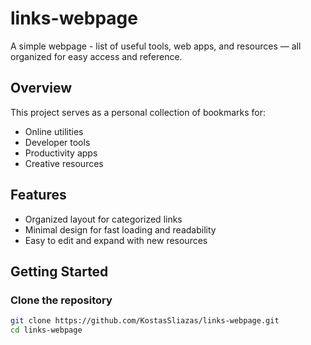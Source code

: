 # links-webpage

A simple webpage - list of useful tools, web apps, and resources — all organized for easy access and reference.

## Overview

This project serves as a personal collection of bookmarks for:
- Online utilities
- Developer tools
- Productivity apps
- Creative resources

## Features

- Organized layout for categorized links
- Minimal design for fast loading and readability
- Easy to edit and expand with new resources

## Getting Started

### Clone the repository

```bash
git clone https://github.com/KostasSliazas/links-webpage.git
cd links-webpage
